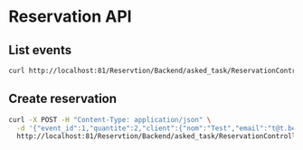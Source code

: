 # Reservation API

## List events
```sh
curl http://localhost:81/Reservtion/Backend/asked_task/ReservationController.php/api/v1/events
```

## Create reservation
```sh
curl -X POST -H "Content-Type: application/json" \
  -d '{"event_id":1,"quantite":2,"client":{"nom":"Test","email":"t@t.be"}}' \
  http://localhost:81/Reservtion/Backend/asked_task/ReservationController.php/api/v1/reservation
```